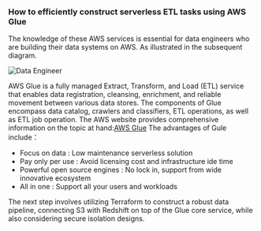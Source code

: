 ### How to efficiently construct serverless ETL tasks using AWS Glue
The knowledge of these AWS services is essential for data engineers who are building their data systems on AWS. As illustrated in the subsequent diagram.

![Data Engineer](https://github.com/mingyu110/Best-Practice/assets/48540798/bad54ee0-de37-40fd-af5c-a0619d2a6489)

AWS Glue is a fully managed Extract, Transform, and Load (ETL) service that enables data registration, cleansing, enrichment, and reliable movement between various data stores.
The components of Glue encompass data catalog, crawlers and classifiers, ETL operations, as well as ETL job operation.
The AWS website provides comprehensive information on the topic at hand:[AWS Glue](https://docs.aws.amazon.com/glue/?icmpid=docs_homepage_analytics)
The advantages of Gule include：
- Focus on data : Low maintenance serverless solution
- Pay only per use : Avoid licensing cost and infrastructure ide time
- Powerful open source engines : No lock in, support from wide innovative ecosystem
- All in one : Support all your users and workloads

The next step involves utilizing Terraform to construct a robust data pipeline, connecting S3 with Redshift on top of the Glue core service, while also considering secure isolation designs.
